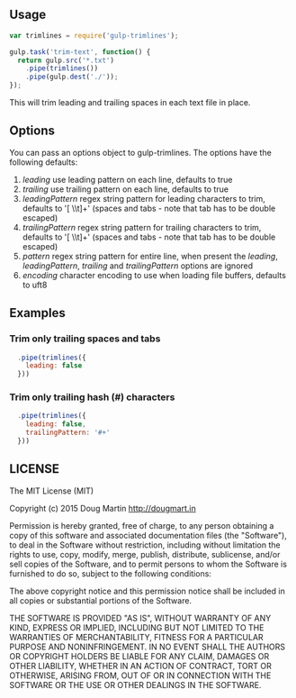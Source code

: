 ## Usage

```js
var trimlines = require('gulp-trimlines');

gulp.task('trim-text', function() {
  return gulp.src('*.txt')
    .pipe(trimlines())
    .pipe(gulp.dest('./'));
});
```

This will trim leading and trailing spaces in each text file in place.

## Options

You can pass an options object to gulp-trimlines.  The options have the following defaults:

1. *leading* use leading pattern on each line, defaults to true
2. *trailing* use trailing pattern on each line, defaults to true
3. *leadingPattern* regex string pattern for leading characters to trim, defaults to '[ \\\t]+' (spaces and tabs - note that tab has to be double escaped)
4. *trailingPattern* regex string pattern for trailing characters to trim, defaults to '[ \\\t]+' (spaces and tabs - note that tab has to be double escaped)
5. *pattern* regex string pattern for entire line, when present the *leading*, *leadingPattern*, *trailing* and *trailingPattern* options are ignored
6. *encoding* character encoding to use when loading file buffers, defaults to uft8

## Examples

### Trim only trailing spaces and tabs
```js
  .pipe(trimlines({
    leading: false
  }))
```

### Trim only trailing hash (#) characters
```js
  .pipe(trimlines({
    leading: false,
    trailingPattern: '#+'
  }))
```

## LICENSE

The MIT License (MIT)

Copyright (c) 2015 Doug Martin <http://dougmart.in>

Permission is hereby granted, free of charge, to any person obtaining a copy
of this software and associated documentation files (the "Software"), to deal
in the Software without restriction, including without limitation the rights
to use, copy, modify, merge, publish, distribute, sublicense, and/or sell
copies of the Software, and to permit persons to whom the Software is
furnished to do so, subject to the following conditions:

The above copyright notice and this permission notice shall be included in all
copies or substantial portions of the Software.

THE SOFTWARE IS PROVIDED "AS IS", WITHOUT WARRANTY OF ANY KIND, EXPRESS OR
IMPLIED, INCLUDING BUT NOT LIMITED TO THE WARRANTIES OF MERCHANTABILITY,
FITNESS FOR A PARTICULAR PURPOSE AND NONINFRINGEMENT. IN NO EVENT SHALL THE
AUTHORS OR COPYRIGHT HOLDERS BE LIABLE FOR ANY CLAIM, DAMAGES OR OTHER
LIABILITY, WHETHER IN AN ACTION OF CONTRACT, TORT OR OTHERWISE, ARISING FROM,
OUT OF OR IN CONNECTION WITH THE SOFTWARE OR THE USE OR OTHER DEALINGS IN THE
SOFTWARE.
